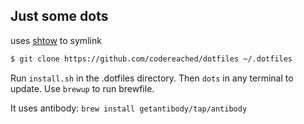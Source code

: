 Just some dots
---------------------------------------------

uses [shtow](https://github.com/williamsmj/shtow) to symlink 

```sh
$ git clone https://github.com/codereached/dotfiles ~/.dotfiles
```

Run `install.sh` in the .dotfiles directory.
Then `dots` in any terminal to update.
Use `brewup` to run brewfile.

It uses antibody: `brew install getantibody/tap/antibody`
